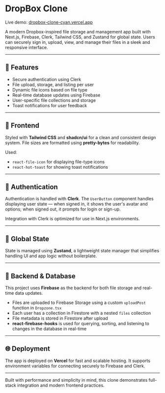 # DropBox Clone

Live demo: [dropbox-clone-cyan.vercel.app](https://dropbox-clone-cyan.vercel.app)

A modern Dropbox-inspired file storage and management app built with Next.js, Firebase, Clerk, Tailwind CSS, and Zustand for global state. Users can securely sign in, upload, view, and manage their files in a sleek and responsive interface.

---

## 🚀 Features

- Secure authentication using Clerk
- File upload, storage, and listing per user
- Dynamic file icons based on file type
- Real-time database updates using Firebase
- User-specific file collections and storage
- Toast notifications for user feedback

---

## 🎨 Frontend

Styled with **Tailwind CSS** and **shadcn/ui** for a clean and consistent design system. File sizes are formatted using **pretty-bytes** for readability.

Used:
- `react-file-icon` for displaying file-type icons
- `react-hot-toast` for showing toast notifications

---

## 🔐 Authentication

Authentication is handled with **Clerk**. The `UserButton` component handles displaying user state — when signed in, it shows the user's avatar and options; when signed out, it prompts for login or sign-up.

Integration with Clerk is optimized for use in Next.js environments.

---

## 🧠 Global State

State is managed using **Zustand**, a lightweight state manager that simplifies handling UI and app logic without boilerplate.

---

## 🔗 Backend & Database

This project uses **Firebase** as the backend for both file storage and real-time data updates.

- Files are uploaded to Firebase Storage using a custom `uploadPost` function in `Dropzone.tsx`
- Each user has a collection in Firestore with a nested `files` collection
- File metadata is stored in Firestore after upload
- **react-firebase-hooks** is used for querying, sorting, and listening to changes in the database in real-time

---

## 🌐 Deployment

The app is deployed on **Vercel** for fast and scalable hosting. It supports environment variables for connecting securely to Firebase and Clerk.

---

Built with performance and simplicity in mind, this clone demonstrates full-stack integration and modern frontend practices.
